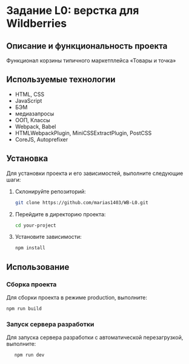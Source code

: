 # Задание L0: верстка для Wildberries

## Описание и функциональность проекта

Функционал корзины типичного маркетплейса «Товары и точка»

## Используемые технологии

* HTML, CSS
* JavaScript
* БЭМ
* медиазапросы
* ООП, Классы
* Webpack, Babel
* HTMLWebpackPlugin, MiniCSSExtractPlugin, PostCSS
* CoreJS, Autoprefixer

## Установка
Для установки проекта и его зависимостей, выполните следующие шаги:
1. Склонируйте репозиторий:
   ```bash
   git clone https://github.com/marias1403/WB-L0.git
2. Перейдите в директорию проекта:
   ```bash
   cd your-project
3. Установите зависимости:
   ```bash
   npm install

## Использование
### Сборка проекта
Для сборки проекта в режиме production, выполните:
   ```bash
   npm run build
   ```
### Запуск сервера разработки
Для запуска сервера разработки с автоматической перезагрузкой, выполните:
```bash
   npm run dev
   ```
